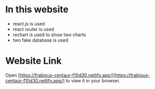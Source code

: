 # In this website
* react.js is used
* react router is used
* rechart is used to show two charts
* two fake database is used

# Website Link
Open [https://frabjous-centaur-f10d30.netlify.app/](https://frabjous-centaur-f10d30.netlify.app/) to view it in your browser.